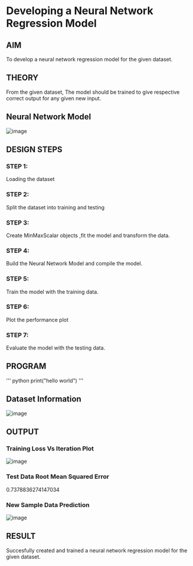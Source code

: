 # Developing a Neural Network Regression Model

## AIM

To develop a neural network regression model for the given dataset.

## THEORY
From the given dataset, The model should be trained to give respective correct output for any given new input.

## Neural Network Model

![image](https://user-images.githubusercontent.com/63336975/187065284-9a7f7189-3c7a-49a4-acce-7ec8f0f9d45d.png)

## DESIGN STEPS

### STEP 1:

Loading the dataset

### STEP 2:

Split the dataset into training and testing

### STEP 3:

Create MinMaxScalar objects ,fit the model and transform the data.

### STEP 4:

Build the Neural Network Model and compile the model.

### STEP 5:

Train the model with the training data.

### STEP 6:

Plot the performance plot

### STEP 7:

Evaluate the model with the testing data.

## PROGRAM

''' python
print("hello world")
'''

## Dataset Information

![image](https://user-images.githubusercontent.com/63336975/187065319-f96d083b-bb81-4dbb-8268-5326485f4218.png)

## OUTPUT

### Training Loss Vs Iteration Plot
![image](https://user-images.githubusercontent.com/63336975/187065347-1add0b3d-352f-4bdf-b04a-81a4e905b10f.png)

### Test Data Root Mean Squared Error

0.7378836274147034

### New Sample Data Prediction

![image](https://user-images.githubusercontent.com/63336975/187065399-d4bb9399-c25e-4d42-905a-0c902270f3c8.png)

## RESULT
Succesfully created and trained a neural network regression model for the given dataset.

